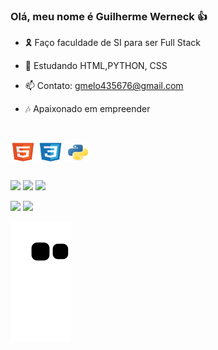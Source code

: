 ### Olá, meu nome é Guilherme Werneck 👍


- 🎗️ Faço faculdade de SI para ser  Full Stack
- 📘 Estudando HTML,PYTHON, CSS
- 📫 Contato: gmelo435676@gmail.com
- 🎶 Apaixonado em empreender
  
  <div style="display: inline_block"><br>
  
 <img align="center" alt="Rafa-HTML" height="30" width="40" src="https://raw.githubusercontent.com/devicons/devicon/master/icons/html5/html5-original.svg">
  <img align="center" alt="Rafa-CSS" height="30" width="40" src="https://raw.githubusercontent.com/devicons/devicon/master/icons/css3/css3-original.svg">
  <img align="center" alt="Rafa-Python" height="30" width="40" src="https://raw.githubusercontent.com/devicons/devicon/master/icons/python/python-original.svg">
  
</div>
  
  ##
 
<div> 
  
  <a href="https://www.instagram.com/meelogui/" target="_blank"><img src="https://img.shields.io/badge/-Instagram-%23E4405F?style=for-the-badge&logo=instagram&logoColor=white" target="_blank"></a>
  <a href = "https://mail.google.com/mail/u/0/#inbox"><img src="https://img.shields.io/badge/-Gmail-%23333?style=for-the-badge&logo=gmail&logoColor=white" target="_blank"></a>
  <a href="https://www.linkedin.com/in/guilherme-werneck-96a276260/" target="_blank"><img src="https://img.shields.io/badge/-LinkedIn-%230077B5?style=for-the-badge&logo=linkedin&logoColor=white" target="_blank"></a> 
  
</div>

<div>
  <img height="180rem" src="https://github-readme-stats.vercel.app/api?username=Guilherme-de-Melo-Werneck&show_icons=true">
  <img height="180rem" src="https://github-readme-stats.vercel.app/api/top-langs/?username=Guilherme-de-Melo-Werneck&layout=donut">
</div>

![snake gif](https://github.com/Guilherme-de-Melo-Werneck/Guilherme-de-Melo-Werneck/blob/output/github-contribution-grid-snake.svg)



